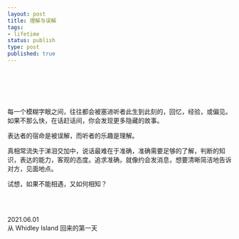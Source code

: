 ```yaml
--- 
layout: post
title: 理解与误解
tags: 
- lifetime
status: publish
type: post
published: true
---
```



<br>
<br>


<br>
<br>

每一个模糊字眼之间，往往都会被塞进听者此生到此刻的，回忆，经验，或偏见。如果不那么快，在话赶话间，你会发现更多隐藏的故事。

表达者的宿命是被误解，而听者的乐趣是理解。

真相常流失于涕泪交加中，说话最难在于准确，准确需要足够的了解，判断的知识，表达的能力，客观的态度。追求准确，就像约会发消息，想要清晰简洁地告诉对方，见面地点。

试想，如果不能相遇，又如何相知？

<br>
<br>

2021.06.01 <br>
从  Whidley Island 回来的第一天 <br>
 <br>






